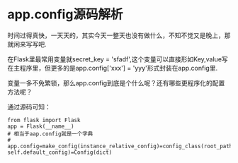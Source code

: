 # app.config源码解析

时间过得真快，一天天的，其实今天一整天也没有做什么，不知不觉又是晚上，那就闲来写写吧.

在Flask里最常用变量就secret_key = 'sfadf',这个变量可以直接形如Key,value写在主程序里，但更多的是app.config['xxx'] = 'yyy'形式封装在app.config里.

变量一多不免繁锁，那么app.config到底是个什么呢？还有哪些更程序化的配置方法呢？

通过源码可知：
```
from flask import Flask
app = Flask(__name__)
# 相当于aap.config就是一个字典
# app.config=make_config(instance_relative_config)=config_class(root_path, self.default_config)=Config(dict)
```



